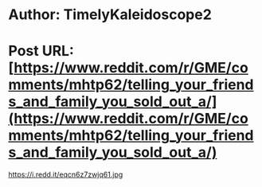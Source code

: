 # Author: TimelyKaleidoscope2
# Post URL: [https://www.reddit.com/r/GME/comments/mhtp62/telling_your_friends_and_family_you_sold_out_a/](https://www.reddit.com/r/GME/comments/mhtp62/telling_your_friends_and_family_you_sold_out_a/)


https://i.redd.it/eqcn6z7zwjq61.jpg
